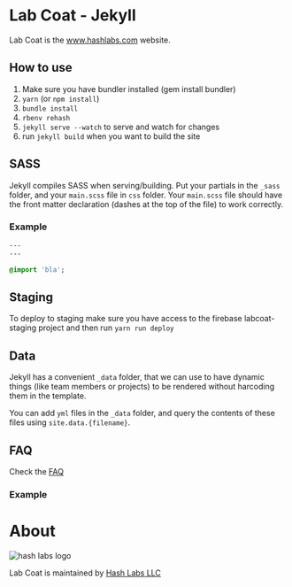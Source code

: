 # Lab Coat - Jekyll

Lab Coat is the www.hashlabs.com website.

## How to use

1. Make sure you have bundler installed (gem install bundler)
2. `yarn` (or `npm install`)
3. `bundle install`
4. `rbenv rehash`
5. `jekyll serve --watch` to serve and watch for changes
6. run `jekyll build` when you want to build the site

## SASS

Jekyll compiles SASS when serving/building. Put your partials in the `_sass` folder, and your `main.scss` file in `css` folder. Your `main.scss` file should have the front matter declaration (dashes at the top of the file) to work correctly.

### Example

```sass
---
---

@import 'bla';
```

## Staging

To deploy to staging make sure you have access to the firebase labcoat-staging project and then run `yarn run deploy`

## Data

Jekyll has a convenient `_data` folder, that we can use to have dynamic
things (like team members or projects) to be rendered without harcoding
them in the template.

You can add `yml` files in the `_data` folder, and query the contents of
these files using `site.data.{filename}`.

## FAQ

Check the [FAQ](FAQ.md)

### Example

# About

![hash labs logo](https://www.hashlabs.com/images/hashlabs_logo_horizontal_02.png)

Lab Coat is maintained by [Hash Labs LLC](http://www.hashlabs.com)
